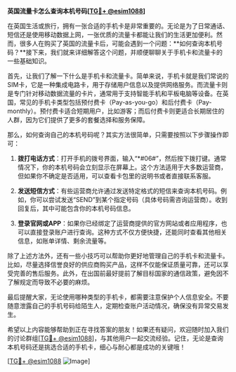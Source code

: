 **英国流量卡怎么查询本机号码[[TG💪+ @esim1088](https://t.me/s/esim1088)]**

在英国生活或旅行，拥有一张合适的手机卡是非常重要的。无论是为了日常通话、短信还是使用移动数据上网，一张优质的流量卡都能让我们的生活更加便利。然而，很多人在购买了英国的流量卡后，可能会遇到一个问题：**如何查询本机号码？**接下来，我们就来详细解答这个问题，并顺便聊聊关于手机卡和流量卡的一些基础知识。

首先，让我们了解一下什么是手机卡和流量卡。简单来说，手机卡就是我们常说的SIM卡，它是一种集成电路卡，用于存储用户信息以及提供网络服务。而流量卡则是专门针对移动数据流量的卡片，通常用于支持智能手机和平板电脑等设备。在英国，常见的手机卡类型包括预付费卡（Pay-as-you-go）和后付费卡（Pay-monthly）。预付费卡适合短期用户，比如游客；而后付费卡则更适合长期居住的人群，因为它们提供了更多的套餐选择和服务保障。

那么，如何查询自己的本机号码呢？其实方法很简单，只需要按照以下步骤操作即可：

1. **拨打电话方式**：打开手机的拨号界面，输入“*#06#”，然后按下拨打键。通常情况下，你的本机号码会立刻显示在屏幕上。这个方法适用于大多数运营商，但如果你不确定是否适用，可以查看卡包里的说明书或者直接联系客服。

2. **发送短信方式**：有些运营商允许通过发送特定格式的短信来查询本机号码。例如，你可以尝试发送“SEND”到某个指定号码（具体号码需咨询运营商）。收到回复后，其中可能包含你的本机号码信息。

3. **登录官网或APP**：如果你已经绑定了运营商提供的官方网站或者应用程序，也可以直接登录账户进行查询。这种方式不仅方便快捷，还能同时查看其他相关信息，如账单详情、剩余流量等。

除了上述方法外，还有一些小技巧可以帮助你更好地管理自己的手机卡和流量卡。比如，尽量选择信誉良好的供应商购买产品，这样不仅能保证质量可靠，还可以享受完善的售后服务。此外，在出国前最好提前了解目标国家的通信政策，避免因不了解规定而导致不必要的麻烦。

最后提醒大家，无论使用哪种类型的手机卡，都需要注意保护个人信息安全。不要随意泄露自己的手机号码给陌生人，定期检查账户活动情况，确保没有异常交易发生。

希望以上内容能够帮助到正在寻找答案的朋友！如果还有疑问，欢迎随时加入我们的讨论群组[[TG💪+ @esim1088](https://t.me/s/esim1088)]，与其他用户一起交流经验。记住，无论是查询本机号码还是挑选合适的手机卡，细心与耐心都是成功的关键哦！

[[TG💪+ @esim1088](https://t.me/s/esim1088) ![Image](https://i.postimg.cc/4NQfJmqS/Snipaste-2025-05-13-00-14-12.png)]
